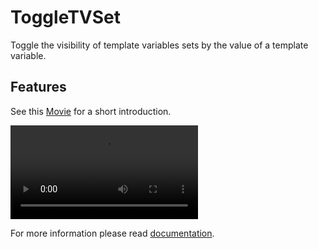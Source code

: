 # ToggleTVSet

Toggle the visibility of template variables sets by the value of a template
variable.

## Features

See this [Movie](https://github.com/Jako/ToggleTVSet/raw/docs/introduction.mp4) for a short 
introduction.

<video src="https://github.com/Jako/ToggleTVSet/raw/docs/introduction.mp4"></video>

For more information please read [documentation](http://jako.github.io/ToggleTVSet/).
